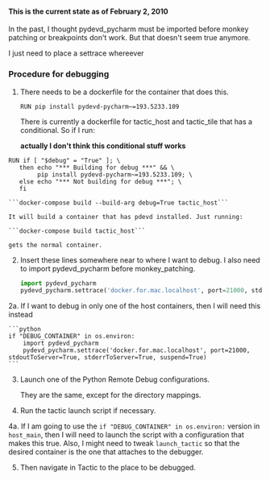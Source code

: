 

#### This is the current state as of February 2, 2010

In the past, I thought pydevd_pycharm must be imported before monkey patching or breakpoints
don't work. But that doesn't seem true anymore.

I just need to place a settrace whereever

### Procedure for debugging

1. There needs to be a dockerfile for the container that does this.

    ```RUN pip install pydevd-pycharm~=193.5233.109```
    
    There is currently a dockerfile for tactic_host and tactic_tile that has a conditional. So if I run:

    **actually I don't think this conditional stuff works**

 ```
 RUN if [ "$debug" = "True" ]; \
    then echo "*** Building for debug ***" && \
         pip install pydevd-pycharm~=193.5233.109; \
    else echo "*** Not building for debug ***"; \
    fi
```

    ```docker-compose build --build-arg debug=True tactic_host```
    
    It will build a container that has pdevd installed. Just running:
    
    ```docker-compose build tactic_host```
    
    gets the normal container.

2. Insert these lines somewhere near to where I want to debug. I also need to import pydevd_pycharm before monkey_patching.

    ```python
    import pydevd_pycharm
    pydevd_pycharm.settrace('docker.for.mac.localhost', port=21000, stdoutToServer=True, stderrToServer=True, suspend=True)
    ```
   
2a. If I want to debug in only one of the host containers, then I will need this instead

    ```python
    if "DEBUG_CONTAINER" in os.environ:
        import pydevd_pycharm
        pydevd_pycharm.settrace('docker.for.mac.localhost', port=21000, stdoutToServer=True, stderrToServer=True, suspend=True)
    ```

3. Launch one of the Python Remote Debug configurations.

    They are the same, except for the directory mappings.

4. Run the tactic launch script if necessary.

4a. If I am going to use the `if "DEBUG_CONTAINER" in os.environ:` version in `host_main`, then I will need
to launch the script with a configuration that makes this true. Also, I might need to tweak `launch_tactic` 
so that the desired container is the one that attaches to the debugger. 

5. Then navigate in Tactic to the place to be debugged.

